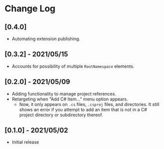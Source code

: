 # Change Log

## [0.4.0]

- Automating extension publishing.

## [0.3.2] - 2021/05/15

- Accounts for possibility of multiple `RootNamespace` elements.

## [0.2.0] - 2021/05/09

- Adding functionality to manage project references.
- Retargeting when "Add C# Item..." menu option appears.
  - Now, it only appears on `.cs` files, `.csproj` files, and directories. It still shows an error if you attempt to add an item that is not in a C# project directory or subdirectory thereof.

## [0.1.0] - 2021/05/02

- Initial release

